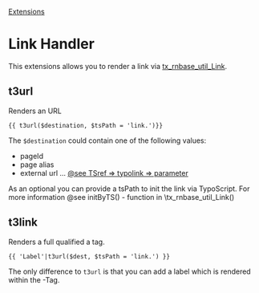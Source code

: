 [Extensions](../extensions.md)

# Link Handler

This extensions allows you to render a link via [tx_rnbase_util_Link](https://github.com/digedag/rn_base/blob/master/util/class.tx_rnbase_util_Link.php).

## t3url

Renders an URL

```twig
{{ t3url($destination, $tsPath = 'link.')}}
```

The `$destination` could contain one of the following values:
* pageId
* page alias
* external url ...
[@see TSref => typolink => parameter](https://docs.typo3.org/typo3cms/TyposcriptReference/Functions/Typolink/Index.html)


As an optional you can provide a tsPath to init the link via TypoScript. For more information @see initByTS() - function in \tx_rnbase_util_Link()


## t3link

Renders a full qualified a tag.

```twig
{{ 'Label'|t3url($dest, $tsPath = 'link.') }}
```

The only difference to `t3url` is that you can add a label which is rendered within the <a>-Tag.
